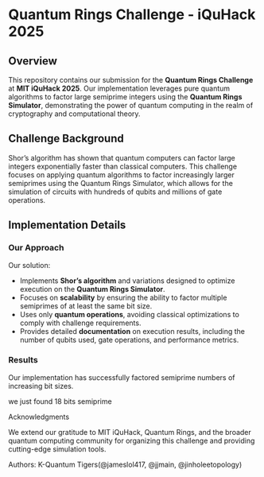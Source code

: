 # Quantum Rings Challenge - iQuHack 2025

## Overview
This repository contains our submission for the **Quantum Rings Challenge** at **MIT iQuHack 2025**. Our implementation leverages pure quantum algorithms to factor large semiprime integers using the **Quantum Rings Simulator**, demonstrating the power of quantum computing in the realm of cryptography and computational theory.

## Challenge Background
Shor’s algorithm has shown that quantum computers can factor large integers exponentially faster than classical computers. This challenge focuses on applying quantum algorithms to factor increasingly larger semiprimes using the Quantum Rings Simulator, which allows for the simulation of circuits with hundreds of qubits and millions of gate operations.

## Implementation Details

### Our Approach
Our solution:
- Implements **Shor’s algorithm** and variations designed to optimize execution on the **Quantum Rings Simulator**.
- Focuses on **scalability** by ensuring the ability to factor multiple semiprimes of at least the same bit size.
- Uses only **quantum operations**, avoiding classical optimizations to comply with challenge requirements.
- Provides detailed **documentation** on execution results, including the number of qubits used, gate operations, and performance metrics.

### Results

Our implementation has successfully factored semiprime numbers of increasing bit sizes.    
<!-- We have used 4945 gate operations and 48 qubits using the Quantum Rings Simulator to succesfully find the factor of a 16 bit semiprime.    -->
we just found 18 bits semiprime
<!-- The runtime for the search took about 637 seconds. -->


Acknowledgments

We extend our gratitude to MIT iQuHack, Quantum Rings, and the broader quantum computing community for organizing this challenge and providing cutting-edge simulation tools.

Authors: K-Quantum Tigers(@jameslol417, @jjmain, @jinholeetopology)
